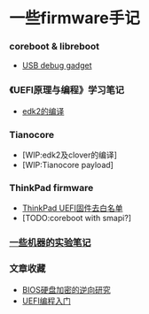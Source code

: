 # 一些firmware手记

### coreboot & libreboot
* [USB debug gadget](usb-debug-gadget.md)

### 《UEFI原理与编程》学习笔记
* [edk2的编译](uefi/building-edk2.md)

### Tianocore
* [WIP:edk2及clover的编译]
* [WIP:Tianocore payload]

### ThinkPad firmware
* [ThinkPad UEFI固件去白名单](tp-uefi-whitelist-removal.md)
* [TODO:coreboot with smapi?]

### [一些机器的实验笔记](machines/README.md)

### 文章收藏
* [BIOS硬盘加密的逆向研究](https://jbeekman.nl/blog/2015/03/reverse-engineering-uefi-firmware/)
* [UEFI编程入门](http://x86asm.net/articles/uefi-programming-first-steps/)
